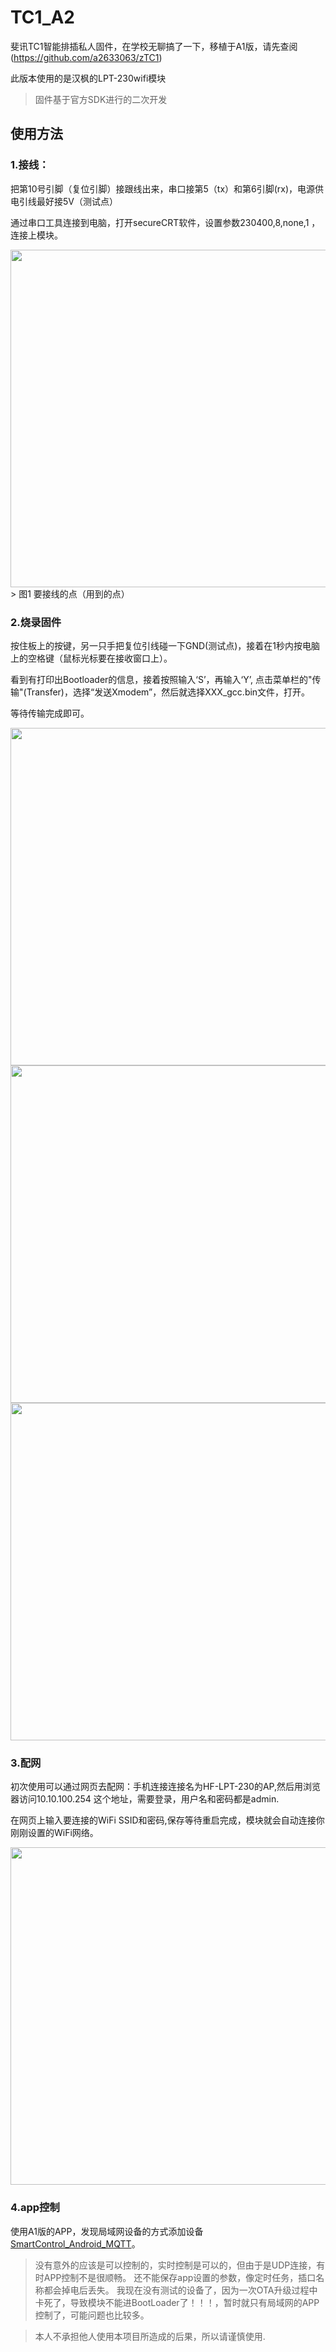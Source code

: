 # TC1_A2
斐讯TC1智能排插私人固件，在学校无聊搞了一下，移植于A1版，请先查阅(https://github.com/a2633063/zTC1)

此版本使用的是汉枫的LPT-230wifi模块

> 固件基于官方SDK进行的二次开发
## 使用方法

### 1.接线：

把第10号引脚（复位引脚）接跟线出来，串口接第5（tx）和第6引脚(rx)，电源供电引线最好接5V（测试点）

通过串口工具连接到电脑，打开secureCRT软件，设置参数230400,8,none,1 ，连接上模块。

<img src="https://github.com/linlyv/TC1_A2/blob/master/doc/lpt230.jpg" width="540" >
> 图1 要接线的点（用到的点）


### 2.烧录固件

按住板上的按键，另一只手把复位引线碰一下GND(测试点)，接着在1秒内按电脑上的空格键（鼠标光标要在接收窗口上）。

看到有打印出Bootloader的信息，接着按照输入‘S’，再输入‘Y’,  点击菜单栏的"传输"(Transfer)，选择“发送Xmodem”，然后就选择XXX_gcc.bin文件，打开。

等待传输完成即可。

<img src="https://github.com/linlyv/TC1_A2/blob/master/doc/step1.png" width="540">
<img src="https://github.com/linlyv/TC1_A2/blob/master/doc/step2.png" width="540">
<img src="https://github.com/linlyv/TC1_A2/blob/master/doc/step3.png" width="540">

### 3.配网

初次使用可以通过网页去配网：手机连接连接名为HF-LPT-230的AP,然后用浏览器访问10.10.100.254  这个地址，需要登录，用户名和密码都是admin.

在网页上输入要连接的WiFi SSID和密码,保存等待重启完成，模块就会自动连接你刚刚设置的WiFi网络。

<img src="https://github.com/linlyv/TC1_A2/blob/master/doc/web.png" width="540">

### 4.app控制
使用A1版的APP，发现局域网设备的方式添加设备[SmartControl_Android_MQTT](https://github.com/a2633063/SmartControl_Android_MQTT)。

> 没有意外的应该是可以控制的，实时控制是可以的，但由于是UDP连接，有时APP控制不是很顺畅。
> 还不能保存app设置的参数，像定时任务，插口名称都会掉电后丢失。
> 我现在没有测试的设备了，因为一次OTA升级过程中卡死了，导致模块不能进BootLoader了！！！，暂时就只有局域网的APP控制了，可能问题也比较多。

> 本人不承担他人使用本项目所造成的后果，所以请谨慎使用.
